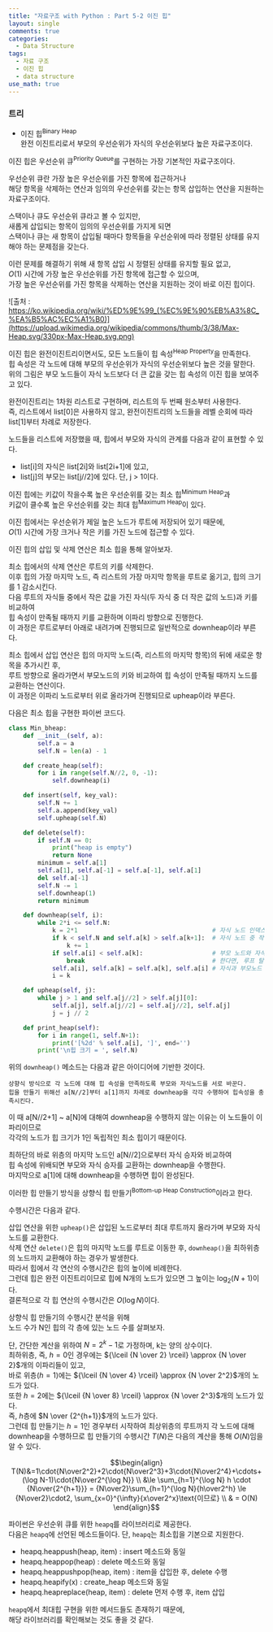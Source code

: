 ```yaml
---
title: "자료구조 with Python : Part 5-2 이진 힙"
layout: single
comments: true
categories:
  - Data Structure
tags:
  - 자료 구조
  - 이진 힙
  - data structure
use_math: true
---
```


### 트리


* 이진 힙<sup>Binary Heap</sup>  
  완전 이진트리로서 부모의 우선순위가 자식의 우선순위보다 높은 자료구조이다.

이진 힙은 우선순위 큐<sup>Priority Queue</sup>를 구현하는 가장 기본적인 자료구조이다.

우선순위 큐란 가장 높은 우선순위를 가진 항목에 접근하거나  
해당 항목을 삭제하는 연산과 임의의 우선순위를 갖는는 항목 삽입하는 연산을 지원하는 자료구조이다.

스택이나 큐도 우선순위 큐라고 볼 수 있지만,  
새롭게 삽입되는 항목이 임의의 우선순위를 가지게 되면  
스택이나 큐는 새 항목이 삽입될 때마다 항목들을 우선순위에 따라 정렬된 상태를 유지해야 하는 문제점을 갖는다.

이런 문제를 해결하기 위해 새 항목 삽입 시 정렬된 상태를 유지할 필요 없고,  
$O(1)$ 시간에 가장 높은 우선순위를 가진 항목에 접근할 수 있으며,  
가장 높은 우선순위를 가진 항목을 삭제하는 연산을 지원하는 것이 바로 이진 힙이다.

![출처 : https://ko.wikipedia.org/wiki/%ED%9E%99_(%EC%9E%90%EB%A3%8C_%EA%B5%AC%EC%A1%B0)](https://upload.wikimedia.org/wikipedia/commons/thumb/3/38/Max-Heap.svg/330px-Max-Heap.svg.png)

이진 힙은 완전이진트리이면서도, 모든 노드들이 힙 속성<sup>Heap Property</sup>을 만족한다.  
힙 속성은 각 노드에 대해 부모의 우선순위가 자식의 우선순위보다 높은 것을 말한다.  
위의 그림은 부모 노드들이 자식 노드보다 더 큰 값을 갖는 힙 속성의 이진 힙을 보여주고 있다.

완전이진트리는 1차원 리스트로 구현하며, 리스트의 두 번째 원소부터 사용한다.  
즉, 리스트에서 list[0]은 사용하지 않고, 완전이진트리의 노드들을 레벨 순회에 따라 list[1]부터 차례로 저장한다.

노드들을 리스트에 저장했을 때, 힙에서 부모와 자식의 관계를 다음과 같이 표현할 수 있다.  
* list[i]의 자식은 list[2i]와 list[2i+1]에 있고,
* list[j]의 부모는 list[j//2]에 있다. 단, j > 1이다.

이진 힙에는 키값이 작을수록 높은 우선순위를 갖는 최소 힙<sup>Minimum Heap</sup>과  
키값이 클수록 높은 우선순위를 갖는 최대 힙<sup>Maximum Heap</sup>이 있다.

이진 힙에서는 우선순위가 제일 높은 노드가 루트에 저장되어 있기 때문에,  
$O(1)$ 시간에 가장 크거나 작은 키를 가진 노드에 접근할 수 있다.

이진 힙의 삽입 및 삭제 연산은 최소 힙을 통해 알아보자.

최소 힙에서의 삭제 연산은 루트의 키를 삭제한다.  
이후 힙의 가장 마지막 노드, 즉 리스트의 가장 마지막 항목을 루트로 옮기고, 힙의 크기를 1 감소시킨다.  
다음 루트의 자식들 중에서 작은 값을 가진 자식(두 자식 중 더 작은 값의 노드)과 키를 비교하여  
힙 속성이 만족될 때까지 키를 교환하며 이파리 방향으로 진행한다.  
이 과정은 루트로부터 아래로 내려가며 진행되므로 일반적으로 downheap이라 부른다. 

최소 힙에서 삽입 연산은 힙의 마지막 노드(즉, 리스트의 마지막 항목)의 뒤에 새로운 항목을 추가시킨 후,  
루트 방향으로 올라가면서 부모노드의 키와 비교하여 힙 속성이 만족될 때까지 노드를 교환하는 연산이다.  
이 과정은 이파리 노드로부터 위로 올라가며 진행되므로 upheap이라 부른다.

다음은 최소 힙을 구현한 파이썬 코드다.
```python
class Min_bheap:
    def __init__(self, a):
        self.a = a
        self.N = len(a) - 1

    def create_heap(self):
        for i in range(self.N//2, 0, -1):
            self.downheap(i)

    def insert(self, key_val):
        self.N += 1
        self.a.append(key_val)
        self.upheap(self.N)

    def delete(self):
        if self.N == 0:
            print("heap is empty")
            return None
        minimum = self.a[1]
        self.a[1], self.a[-1] = self.a[-1], self.a[1]
        del self.a[-1]
        self.N -= 1
        self.downheap(1)
        return minimum

    def downheap(self, i):
        while 2*i <= self.N:
            k = 2*1                                     # 자식 노드 인덱스
            if k < self.N and self.a[k] > self.a[k+1]:  # 자식 노드 중 작은 것의 인덱스 선택
                k += 1
            if self.a[i] < self.a[k]:                   # 부모 노드와 자식 노드가 힙 속성에 부합하는지 확인
                break                                   # 한다면, 루프 탈출
            self.a[i], self.a[k] = self.a[k], self.a[i] # 자식과 부모노드 교환
            i = k

    def upheap(self, j):
        while j > 1 and self.a[j//2] > self.a[j][0]:
            self.a[j], self.a[j//2] = self.a[j//2], self.a[j]
            j = j // 2

    def print_heap(self):
        for i in range(1, self.N+1):
            print('[%2d' % self.a[i], ']', end='')
        print('\n힙 크기 = ', self.N)
```

위의 `downheap()` 메소드는 다음과 같은 아이디어에 기반한 것이다.
```
상향식 방식으로 각 노드에 대해 힙 속성을 만족하도록 부모와 자식노드를 서로 바꾼다.
힙을 만들기 위해선 a[N//2]부터 a[1]까지 차례로 downheap을 각각 수행하여 힙속성을 충족시킨다.
```

이 때 a[N//2+1] ~ a[N]에 대해여 downheap을 수행하지 않는 이유는 이 노드들이 이파리이므로  
각각의 노드가 힙 크기가 1인 독립적인 최소 힙이기 때문이다.

최하단의 바로 위층의 마지막 노드인 a[N//2]으로부터 자식 승자와 비교하여  
힙 속성에 위배되면 부모와 자식 승자를 교환하는 downheap을 수행한다.  
마지막으로 a[1]에 대해 downheap을 수행하면 힙이 완성된다.

이러한 힙 만들기 방식을 상향식 힙 만들기<sup>Bottom-up Heap Construction</sup>이라고 한다.

수행시간은 다음과 같다.

삽입 연산을 위한 `upheap()`은 삽입된 노드로부터 최대 루트까지 올라가며 부모와 자식 노드를 교환한다.  
삭제 연산 `delete()`은 힙의 마지막 노드를 루트로 이동한 후, `downheap()`을 최하위층의 노드까지 교환해야 하는 경우가 발생한다.  
따라서 힙에서 각 연산의 수행시간은 힙의 높이에 비례한다.  
그런데 힙은 완전 이진트리이므로 힙에 N개의 노드가 있으면 그 높이는 $\log_2(N+1)$이다.  
결론적으로 각 힙 연산의 수행시간은 $O(\log N)$이다.

상향식 힙 만들기의 수행시간 분석을 위해  
노드 수가 N인 힙의 각 층에 있는 노드 수를 살펴보자.

단, 간단한 계산을 위하여 $N=2^k-1$로 가정하며, k는 양의 상수이다.  
최하위층, 즉, $h=0$인 경우에는 ${\lceil {N \over 2} \rceil} \approx {N \over 2}$개의 이파리들이 있고,  
바로 위층($h=1$)에는 ${\lceil {N \over 4} \rceil} \approx {N \over 2^2}$개의 노드가 있다.  
또한 $h=2$에는 ${\lceil {N \over 8} \rceil} \approx {N \over 2^3}$개의 노드가 있다.  
즉, $h$층에 $N \over {2^{h+1}}$개의 노드가 있다.  
그런데 힙 만들기는 $h=1$인 경우부터 시작하여 최상위층의 루트까지 각 노드에 대해  
downheap을 수행하므로 힙 만들기의 수행시간 $T(N)$은 다음의 계산을 통해 $O(N)$임을 알 수 있다.  

$$\begin{align}
T(N)&=1\cdot{N\over2^2}+2\cdot{N\over2^3}+3\cdot{N\over2^4}+\cdots+(\log N-1)\cdot{N\over2^{\log N}} \\
&\le \sum_{h=1}^{\log N} h \cdot {N\over{2^{h+1}}} = {N\over2}\sum_{h=1}^{\log N}{h\over2^h} \le {N\over2}\cdot2, \sum_{x=0}^{\infty}{x\over2^x}\text{이므로} \\
& = O(N)
\end{align}$$

파이썬은 우선순위 큐를 위한 `heapq`를 라이브러리로 제공한다.  
다음은 `heapq`에 선언된 메소드들이다. 단, `heapq`는 최소힙을 기본으로 지원한다.
* heapq.heappush(heap, item) : insert 메소드와 동일
* heapq.heappop(heap) : delete 메소드와 동일
* heapq.heappushpop(heap, item) : item을 삽입한 후, delete 수행
* heapq.heapify(x) : create_heap 메소드와 동일
* heapq.heapreplace(heap, item) : delete 먼저 수행 후, item 삽입

`heapq`에서 최대힙 구현을 위한 메서드들도 존재하기 때문에,  
해당 라이브러리를 확인해보는 것도 좋을 것 같다.